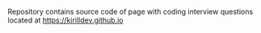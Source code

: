 Repository contains source code of page with coding interview questions located at https://kirilldev.github.io
